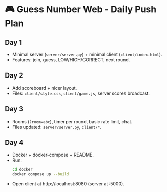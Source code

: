 # 🎮 Guess Number Web - Daily Push Plan

## Day 1
- Minimal server (`server/server.py`) + minimal client (`client/index.html`).
- Features: join, guess, LOW/HIGH/CORRECT, next round.

## Day 2
- Add scoreboard + nicer layout.
- Files: `client/style.css`, `client/game.js`, server scores broadcast.

## Day 3
- Rooms (`?room=abc`), timer per round, basic rate limit, chat.
- Files updated: `server/server.py`, `client/*`.

## Day 4
- Docker + docker-compose + README.
- Run:
  ```bash
  cd docker
  docker compose up --build
  ```
- Open client at http://localhost:8080 (server at :5000).
